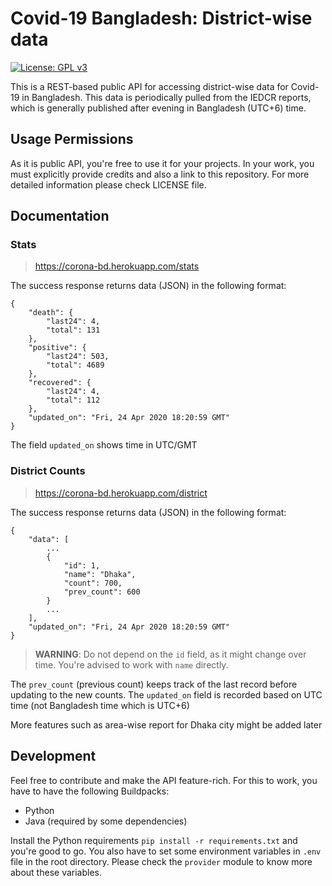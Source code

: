 # Covid-19 Bangladesh: District-wise data

[![License: GPL v3](https://img.shields.io/badge/License-GPLv3-blue.svg)](https://www.gnu.org/licenses/gpl-3.0)

This is a REST-based public API for accessing district-wise data for Covid-19 in Bangladesh. This data is periodically pulled from the IEDCR reports, which is generally published after evening in Bangladesh (UTC+6) time.

## Usage Permissions

As it is public API, you're free to use it for your projects. In your work, you must explicitly provide credits and also a link to this repository. For more detailed information please check LICENSE file.

## Documentation

### Stats

> https://corona-bd.herokuapp.com/stats

The success response returns data (JSON) in the following format:

```
{
    "death": {
        "last24": 4,
        "total": 131
    },
    "positive": {
        "last24": 503,
        "total": 4689
    },
    "recovered": {
        "last24": 4,
        "total": 112
    },
    "updated_on": "Fri, 24 Apr 2020 18:20:59 GMT"
}

```

The field `updated_on` shows time in UTC/GMT

### District Counts

> https://corona-bd.herokuapp.com/district

The success response returns data (JSON) in the following format:

```
{
    "data": [
        ...
        {
            "id": 1,
            "name": "Dhaka",
            "count": 700,
            "prev_count": 600
        }
        ...
    ],
    "updated_on": "Fri, 24 Apr 2020 18:20:59 GMT"
}
```

> **WARNING**: Do not depend on the `id` field, as it might change over time. You're advised to work with `name` directly.

The `prev_count` (previous count) keeps track of the last record before updating to the new counts. The `updated_on` field is recorded based on UTC time (not Bangladesh time which is UTC+6)

More features such as area-wise report for Dhaka city might be added later

## Development

Feel free to contribute and make the API feature-rich. For this to work, you have to have the following Buildpacks:

-   Python
-   Java (required by some dependencies)

Install the Python requirements `pip install -r requirements.txt` and you're good to go. You also have to set some environment variables in `.env` file in the root directory. Please check the `provider` module to know more about these variables.
